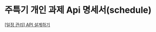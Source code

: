 # 주특기 개인 과제 Api 명세서(schedule)

[[일정 관리] API 설계하기](https://github.com/webstrdy00/Schedule_Management/blob/main/%5B%EC%9D%BC%EC%A0%95%20%EA%B4%80%EB%A6%AC%5D%20API%20%EC%84%A4%EA%B3%84%ED%95%98%EA%B8%B0.csv)
